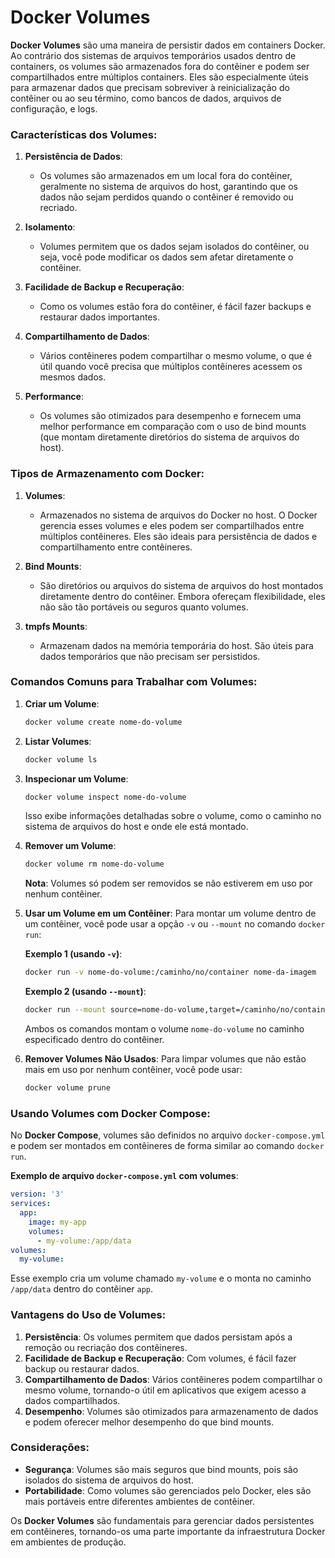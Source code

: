# Docker Volumes

**Docker Volumes** são uma maneira de persistir dados em containers Docker. Ao contrário dos sistemas de arquivos temporários usados dentro de containers, os volumes são armazenados fora do contêiner e podem ser compartilhados entre múltiplos containers. Eles são especialmente úteis para armazenar dados que precisam sobreviver à reinicialização do contêiner ou ao seu término, como bancos de dados, arquivos de configuração, e logs.

### Características dos Volumes:

1. **Persistência de Dados**:
   - Os volumes são armazenados em um local fora do contêiner, geralmente no sistema de arquivos do host, garantindo que os dados não sejam perdidos quando o contêiner é removido ou recriado.

2. **Isolamento**:
   - Volumes permitem que os dados sejam isolados do contêiner, ou seja, você pode modificar os dados sem afetar diretamente o contêiner.

3. **Facilidade de Backup e Recuperação**:
   - Como os volumes estão fora do contêiner, é fácil fazer backups e restaurar dados importantes.

4. **Compartilhamento de Dados**:
   - Vários contêineres podem compartilhar o mesmo volume, o que é útil quando você precisa que múltiplos contêineres acessem os mesmos dados.

5. **Performance**:
   - Os volumes são otimizados para desempenho e fornecem uma melhor performance em comparação com o uso de bind mounts (que montam diretamente diretórios do sistema de arquivos do host).

### Tipos de Armazenamento com Docker:

1. **Volumes**:
   - Armazenados no sistema de arquivos do Docker no host. O Docker gerencia esses volumes e eles podem ser compartilhados entre múltiplos contêineres. Eles são ideais para persistência de dados e compartilhamento entre contêineres.
   
2. **Bind Mounts**:
   - São diretórios ou arquivos do sistema de arquivos do host montados diretamente dentro do contêiner. Embora ofereçam flexibilidade, eles não são tão portáveis ou seguros quanto volumes.

3. **tmpfs Mounts**:
   - Armazenam dados na memória temporária do host. São úteis para dados temporários que não precisam ser persistidos.

### Comandos Comuns para Trabalhar com Volumes:

1. **Criar um Volume**:
   ```bash
   docker volume create nome-do-volume
   ```

2. **Listar Volumes**:
   ```bash
   docker volume ls
   ```

3. **Inspecionar um Volume**:
   ```bash
   docker volume inspect nome-do-volume
   ```
   Isso exibe informações detalhadas sobre o volume, como o caminho no sistema de arquivos do host e onde ele está montado.

4. **Remover um Volume**:
   ```bash
   docker volume rm nome-do-volume
   ```
   **Nota**: Volumes só podem ser removidos se não estiverem em uso por nenhum contêiner.

5. **Usar um Volume em um Contêiner**:
   Para montar um volume dentro de um contêiner, você pode usar a opção `-v` ou `--mount` no comando `docker run`:
   
   **Exemplo 1 (usando `-v`)**:
   ```bash
   docker run -v nome-do-volume:/caminho/no/container nome-da-imagem
   ```

   **Exemplo 2 (usando `--mount`)**:
   ```bash
   docker run --mount source=nome-do-volume,target=/caminho/no/container nome-da-imagem
   ```
   Ambos os comandos montam o volume `nome-do-volume` no caminho especificado dentro do contêiner.

6. **Remover Volumes Não Usados**:
   Para limpar volumes que não estão mais em uso por nenhum contêiner, você pode usar:
   ```bash
   docker volume prune
   ```

### Usando Volumes com Docker Compose:

No **Docker Compose**, volumes são definidos no arquivo `docker-compose.yml` e podem ser montados em contêineres de forma similar ao comando `docker run`.

**Exemplo de arquivo `docker-compose.yml` com volumes**:

```yaml
version: '3'
services:
  app:
    image: my-app
    volumes:
      - my-volume:/app/data
volumes:
  my-volume:
```

Esse exemplo cria um volume chamado `my-volume` e o monta no caminho `/app/data` dentro do contêiner `app`.

### Vantagens do Uso de Volumes:
1. **Persistência**: Os volumes permitem que dados persistam após a remoção ou recriação dos contêineres.
2. **Facilidade de Backup e Recuperação**: Com volumes, é fácil fazer backup ou restaurar dados.
3. **Compartilhamento de Dados**: Vários contêineres podem compartilhar o mesmo volume, tornando-o útil em aplicativos que exigem acesso a dados compartilhados.
4. **Desempenho**: Volumes são otimizados para armazenamento de dados e podem oferecer melhor desempenho do que bind mounts.

### Considerações:
- **Segurança**: Volumes são mais seguros que bind mounts, pois são isolados do sistema de arquivos do host.
- **Portabilidade**: Como volumes são gerenciados pelo Docker, eles são mais portáveis entre diferentes ambientes de contêiner.

Os **Docker Volumes** são fundamentais para gerenciar dados persistentes em contêineres, tornando-os uma parte importante da infraestrutura Docker em ambientes de produção.